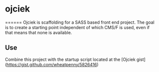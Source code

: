 # ojciek
======
Ojciek is scaffolding for a SASS based front end project. The goal is to create a starting point independent of which CMS/F is used, even if that means that none is available.

## Use
Combine this project with the startup script located at the [Ojciek gist] (https://gist.github.com/wheatpenny/5826416)



